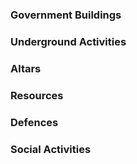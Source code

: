 ### Government Buildings
### Underground Activities
### Altars
### Resources
### Defences
### Social Activities